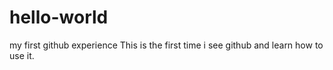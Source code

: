 # hello-world
my first github experience
This is the first time i see github and learn how to use it.
